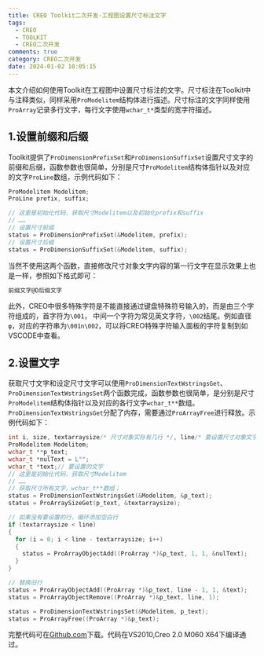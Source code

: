 ```yaml
---
title: CREO Toolkit二次开发-工程图设置尺寸标注文字
tags:
  - CREO
  - TOOLKIT
  - CREO二次开发
comments: true
category: CREO二次开发
date: 2024-01-02 10:05:15
---
```



本文介绍如何使用Toolkit在工程图中设置尺寸标注的文字。尺寸标注在Toolkit中与注释类似，同样采用`ProModelitem`结构体进行描述。尺寸标注的文字同样使用`ProArray`记录多行文字，每行文字使用`wchar_t*`类型的宽字符描述。

## 1.设置前缀和后缀

Toolkit提供了`ProDimensionPrefixSet`和`ProDimensionSuffixSet`设置尺寸文字的前缀和后缀，函数参数也很简单，分别是尺寸`ProModelitem`结构体指针以及对应的文字`ProLine`数组，示例代码如下：

```c
ProModelitem Modelitem;
ProLine prefix, suffix;

// 这里是初始化代码，获取尺寸Modelitem以及初始化prefix和suffix
// ……
// 设置尺寸前缀
status = ProDimensionPrefixSet(&Modelitem, prefix);
// 设置尺寸后缀
status = ProDimensionSuffixSet(&Modelitem, suffix);
```

当然不使用这两个函数，直接修改尺寸对象文字内容的第一行文字在显示效果上也是一样，参照如下格式即可：

```c
前缀文字@D后缀文字
```

此外，CREO中很多特殊字符是不能直接通过键盘特殊符号输入的，而是由三个字符组成的，首字符为`\001`， 中间一个字符为常见英文字符，`\002`结尾。例如直径`φ`，对应的字符串为`\001n\002`，可以将CREO特殊字符输入面板的字符复制到如VSCODE中查看。

## 2.设置文字

获取尺寸文字和设定尺寸文字可以使用`ProDimensionTextWstringsGet`、`ProDimensionTextWstringsSet`两个函数完成，函数参数也很简单，是分别是尺寸`ProModelitem`结构体指针以及对应的各行文字`wchar_t**`数组。`ProDimensionTextWstringsGet`分配了内存，需要通过`ProArrayFree`进行释放。示例代码如下：

```c
int i, size, textarraysize/* 尺寸对象实际有几行 */, line/* 要设置尺寸对象文字的行数 */;
ProModelitem Modelitem;
wchar_t **p_text;
wchar_t *nulText = L"";
wchar_t *text;// 要设置的文字
// 这里是初始化代码，获取尺寸Modelitem
// ……
// 获取尺寸所有文字，wchar_t**数组；
status = ProDimensionTextWstringsGet(&Modelitem, &p_text);
status = ProArraySizeGet(p_text, &textarraysize);

// 如果没有要设置的行，循环添加空白行
if (textarraysize < line)
{
  for (i = 0; i < line - textarraysize; i++)
  {
    status = ProArrayObjectAdd((ProArray *)&p_text, 1, 1, &nulText);
  }
}

// 替换旧行
status = ProArrayObjectAdd((ProArray *)&p_text, line - 1, 1, &text);
status = ProArrayObjectRemove((ProArray *)&p_text, line, 1);

status = ProDimensionTextWstringsSet(&Modelitem, p_text);
status = ProArrayFree((ProArray *)&p_text);
```

完整代码可在<a href="https://github.com/slacker-HD/creo_toolkit" target="_blank">Github.com</a>下载。代码在VS2010,Creo 2.0 M060 X64下编译通过。
